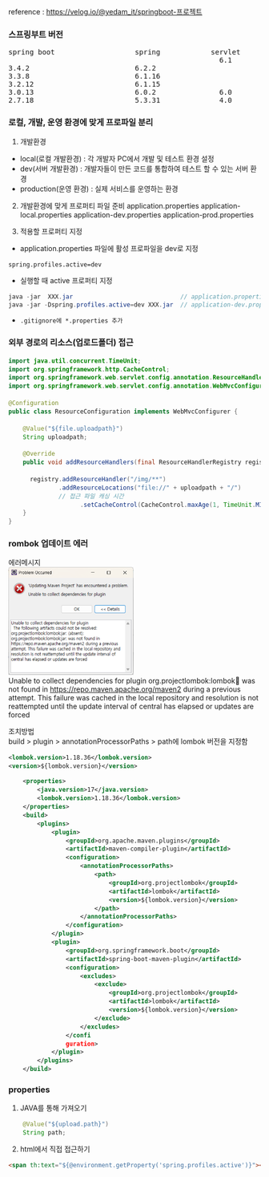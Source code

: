 
reference : https://velog.io/@yedam_it/springboot-프로젝트    

### 스프링부트 버전
<pre>
spring boot                   spring            servlet                   tomcat                java
                                                  6.1                      11                    21    
3.4.2                         6.2.2               
3.3.8                         6.1.16               
3.2.12                        6.1.15              
3.0.13                        6.0.2               6.0                      10                    11 
2.7.18                        5.3.31              4.0                      9                     8	
</pre>


### 로컬, 개발, 운영 환경에 맞게 프로파일 분리

1. 개발환경
- local(로컬 개발환경) : 각 개발자 PC에서 개발 및 테스트 환경 설정
- dev(서버 개발환경) : 개발자들이 만든 코드를 통합하여 테스트 할 수 있는 서버 환경
- production(운영 환경) : 실제 서비스를 운영하는 환경

2. 개발환경에 맞게 프로퍼티 파일 준비
application.properties
application-local.properties
application-dev.properties
application-prod.properties

3. 적용할 프로퍼티 지정
- application.properties 파일에 활성 프로파일을 dev로 지정
```
spring.profiles.active=dev
```

- 실행할 때 active 프로퍼티 지정
```java
java -jar  XXX.jar                              // application.properties 적용됨
java -jar -Dspring.profiles.active=dev XXX.jar  // application-dev.properties 적용됨
```
- `.gitignore에 *.properties 추가`


### 외부 경로의 리소스(업로드폴더) 접근
```java
import java.util.concurrent.TimeUnit;
import org.springframework.http.CacheControl;
import org.springframework.web.servlet.config.annotation.ResourceHandlerRegistry;
import org.springframework.web.servlet.config.annotation.WebMvcConfigurer;

@Configuration
public class ResourceConfiguration implements WebMvcConfigurer {

	@Value("${file.uploadpath}")
	String uploadpath;
    
    @Override
    public void addResourceHandlers(final ResourceHandlerRegistry registry) {
	
      registry.addResourceHandler("/img/**")
              .addResourceLocations("file://" + uploadpath + "/")      
              // 접근 파일 캐싱 시간 
			        .setCacheControl(CacheControl.maxAge(1, TimeUnit.MINUTES));
    }
}
```


### rombok 업데이트 에러

에러메시지  
<img src="./images/springboot01.png" style="width:250px">  
Unable to collect dependencies for plugin
org.projectlombok:lombok:jar: was not found in https://repo.maven.apache.org/maven2 during a previous attempt. This failure was cached in the local repository and resolution is not reattempted until the update interval of central has elapsed or updates are forced

조치방법  
build > plugin > annotationProcessorPaths > path에 lombok 버전을 지정함

```xml
<lombok.version>1.18.36</lombok.version>
<version>${lombok.version}</version>
```

```xml
	<properties>
		<java.version>17</java.version>
		<lombok.version>1.18.36</lombok.version>
	</properties>
  	<build>
		<plugins>
			<plugin>
				<groupId>org.apache.maven.plugins</groupId>
				<artifactId>maven-compiler-plugin</artifactId>
				<configuration>
					<annotationProcessorPaths>
						<path>
							<groupId>org.projectlombok</groupId>
							<artifactId>lombok</artifactId>
							<version>${lombok.version}</version>
						</path>
					</annotationProcessorPaths>
				</configuration>
			</plugin>
			<plugin>
				<groupId>org.springframework.boot</groupId>
				<artifactId>spring-boot-maven-plugin</artifactId>
				<configuration>
					<excludes>
						<exclude>
							<groupId>org.projectlombok</groupId>
							<artifactId>lombok</artifactId>
							<version>${lombok.version}</version>
						</exclude>
					</excludes>
				</confi
				guration>
			</plugin>
		</plugins>
	</build>
```

### properties
1. JAVA를 통해 가져오기  

```java
	@Value("${upload.path}")
	String path;
```

2. html에서 직접 접근하기
```html
<span th:text="${@environment.getProperty('spring.profiles.active')}"></span>
```
